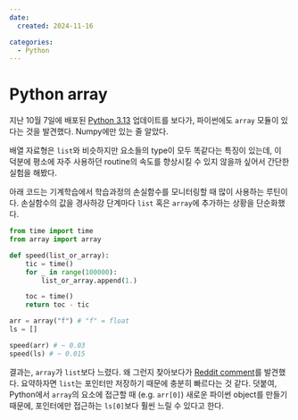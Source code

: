 ```yaml
---
date:
  created: 2024-11-16

categories:
  - Python
---
```


# Python array

지난 10월 7일에 배포된 [Python 3.13](https://docs.python.org/3/whatsnew/3.13.html) 업데이트를 보다가, 파이썬에도 `array` 모듈이 있다는 것을 발견했다. Numpy에만 있는 줄 알았다.

배열 자료형은 `list`와 비슷하지만 요소들의 type이 모두 똑같다는 특징이 있는데, 이 덕분에 평소에 자주 사용하던 routine의 속도를 향상시킬 수 있지 않을까 싶어서 간단한 실험을 해봤다.

<!-- more -->

아래 코드는 기계학습에서 학습과정의 손실함수를 모니터링할 때 많이 사용하는 루틴이다. 손실함수의 값을 경사하강 단계마다 `list` 혹은 `array`에 추가하는 상황을 단순화했다.

```python
from time import time
from array import array

def speed(list_or_array):
    tic = time()
    for _ in range(100000):
        list_or_array.append(1.)

    toc = time()
    return toc - tic

arr = array("f") # "f" = float
ls = []

speed(arr) # ~ 0.03
speed(ls) # ~ 0.015
```

결과는, `array`가 `list`보다 느렸다. 왜 그런지 찾아보다가 [Reddit comment](https://www.reddit.com/r/learnpython/comments/1d26uqr/comment/l5zzum0/?utm_source=share&utm_medium=web3x&utm_name=web3xcss&utm_term=1&utm_content=share_button)를 발견했다. 요약하자면 `list`는 포인터만 저장하기 때문에 충분히 빠르다는 것 같다. 덧붙여, Python에서 `array`의 요소에 접근할 때 (e.g. `arr[0]`) 새로운 파이썬 object를 만들기 때문에, 포인터에만 접근하는 `ls[0]`보다 훨씬 느릴 수 있다고 한다.